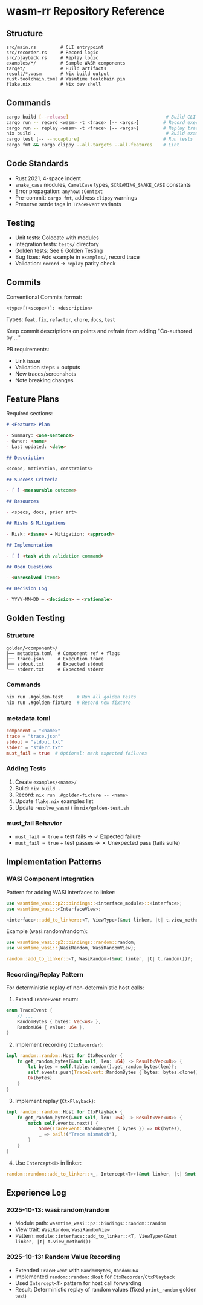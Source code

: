 # wasm-rr Repository Reference

## Structure

```
src/main.rs         # CLI entrypoint
src/recorder.rs     # Record logic
src/playback.rs     # Replay logic
examples/*/         # Sample WASM components
target/             # Build artifacts
result/*.wasm       # Nix build output
rust-toolchain.toml # Wasmtime toolchain pin
flake.nix           # Nix dev shell
```

## Commands

```bash
cargo build [--release]                                    # Build CLI
cargo run -- record <wasm> -t <trace> [-- <args>]         # Record execution
cargo run -- replay <wasm> -t <trace> [-- <args>]         # Replay trace
nix build .                                                # Build examples + CLI
cargo test [-- --nocapture]                               # Run tests
cargo fmt && cargo clippy --all-targets --all-features    # Lint
```

## Code Standards

- Rust 2021, 4-space indent
- `snake_case` modules, `CamelCase` types, `SCREAMING_SNAKE_CASE` constants
- Error propagation: `anyhow::Context`
- Pre-commit: `cargo fmt`, address `clippy` warnings
- Preserve serde tags in `TraceEvent` variants

## Testing

- Unit tests: Colocate with modules
- Integration tests: `tests/` directory
- Golden tests: See § Golden Testing
- Bug fixes: Add example in `examples/`, record trace
- Validation: `record` → `replay` parity check

## Commits

Conventional Commits format:

```
<type>[(<scope>)]: <description>
```

Types: `feat`, `fix`, `refactor`, `chore`, `docs`, `test`

Keep commit descriptions on points and refrain from adding "Co-authored by ..."

PR requirements:

- Link issue
- Validation steps + outputs
- New traces/screenshots
- Note breaking changes

## Feature Plans

Required sections:

```markdown
# <Feature> Plan

- Summary: <one-sentence>
- Owner: <name>
- Last updated: <date>

## Description

<scope, motivation, constraints>

## Success Criteria

- [ ] <measurable outcome>

## Resources

- <specs, docs, prior art>

## Risks & Mitigations

- Risk: <issue> → Mitigation: <approach>

## Implementation

- [ ] <task with validation command>

## Open Questions

- <unresolved items>

## Decision Log

- YYYY-MM-DD — <decision> — <rationale>
```

## Golden Testing

### Structure

```
golden/<component>/
├── metadata.toml  # Component ref + flags
├── trace.json     # Execution trace
├── stdout.txt     # Expected stdout
└── stderr.txt     # Expected stderr
```

### Commands

```bash
nix run .#golden-test     # Run all golden tests
nix run .#golden-fixture  # Record new fixture
```

### metadata.toml

```toml
component = "<name>"
trace = "trace.json"
stdout = "stdout.txt"
stderr = "stderr.txt"
must_fail = true  # Optional: mark expected failures
```

### Adding Tests

1. Create `examples/<name>/`
2. Build: `nix build .`
3. Record: `nix run .#golden-fixture -- <name>`
4. Update `flake.nix` examples list
5. Update `resolve_wasm()` in `nix/golden-test.sh`

### must_fail Behavior

- `must_fail = true` + test fails → ✓ Expected failure
- `must_fail = true` + test passes → ✗ Unexpected pass (fails suite)

## Implementation Patterns

### WASI Component Integration

Pattern for adding WASI interfaces to linker:

```rust
use wasmtime_wasi::p2::bindings::<interface_module>::<interface>;
use wasmtime_wasi::<InterfaceView>;

<interface>::add_to_linker::<T, ViewType>(&mut linker, |t| t.view_method())?;
```

Example (wasi:random/random):

```rust
use wasmtime_wasi::p2::bindings::random::random;
use wasmtime_wasi::{WasiRandom, WasiRandomView};

random::add_to_linker::<T, WasiRandom>(&mut linker, |t| t.random())?;
```

### Recording/Replay Pattern

For deterministic replay of non-deterministic host calls:

1. Extend `TraceEvent` enum:

```rust
enum TraceEvent {
    // ...
    RandomBytes { bytes: Vec<u8> },
    RandomU64 { value: u64 },
}
```

2. Implement recording (`CtxRecorder`):

```rust
impl random::random::Host for CtxRecorder {
    fn get_random_bytes(&mut self, len: u64) -> Result<Vec<u8>> {
        let bytes = self.table.random().get_random_bytes(len)?;
        self.events.push(TraceEvent::RandomBytes { bytes: bytes.clone() });
        Ok(bytes)
    }
}
```

3. Implement replay (`CtxPlayback`):

```rust
impl random::random::Host for CtxPlayback {
    fn get_random_bytes(&mut self, len: u64) -> Result<Vec<u8>> {
        match self.events.next() {
            Some(TraceEvent::RandomBytes { bytes }) => Ok(bytes),
            _ => bail!("Trace mismatch"),
        }
    }
}
```

4. Use `Intercept<T>` in linker:

```rust
random::random::add_to_linker::<_, Intercept<T>>(&mut linker, |t| &mut t.inner)?;
```

## Experience Log

### 2025-10-13: wasi:random/random

- Module path: `wasmtime_wasi::p2::bindings::random::random`
- View trait: `WasiRandom`, `WasiRandomView`
- Pattern: `module::interface::add_to_linker::<T, ViewType>(&mut linker, |t| t.view_method())`

### 2025-10-13: Random Value Recording

- Extended `TraceEvent` with `RandomBytes`, `RandomU64`
- Implemented `random::random::Host` for `CtxRecorder`/`CtxPlayback`
- Used `Intercept<T>` pattern for host call forwarding
- Result: Deterministic replay of random values (fixed `print_random` golden test)
